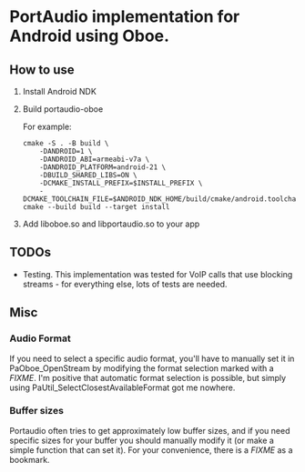 # PortAudio implementation for Android using Oboe.

## How to use

1. Install Android NDK
2. Build portaudio-oboe

   For example:

    ```
    cmake -S . -B build \
        -DANDROID=1 \
        -DANDROID_ABI=armeabi-v7a \
        -DANDROID_PLATFORM=android-21 \
        -DBUILD_SHARED_LIBS=ON \
        -DCMAKE_INSTALL_PREFIX=$INSTALL_PREFIX \
        -DCMAKE_TOOLCHAIN_FILE=$ANDROID_NDK_HOME/build/cmake/android.toolchain.cmake
    cmake --build build --target install
    ```
3. Add liboboe.so and libportaudio.so to your app

## TODOs

* Testing. This implementation was tested for VoIP calls that use blocking
  streams - for everything else, lots of tests are needed.

## Misc

### Audio Format

If you need to select a specific audio format, you'll have to manually set it in
PaOboe_OpenStream  by modifying the format selection marked with a *FIXME*. I'm
positive that automatic format selection is possible, but simply using
PaUtil_SelectClosestAvailableFormat got me nowhere.

### Buffer sizes

Portaudio often tries to get approximately low buffer sizes, and if you need
specific sizes for your  buffer you should manually modify it (or make a simple
function that can set it). For your convenience,  there is a *FIXME* as a
bookmark.
